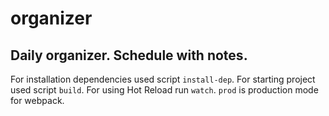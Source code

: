 # organizer
Daily organizer. Schedule with notes.
---
For installation dependencies used script `install-dep`.
For starting project used script `build`.
For using Hot Reload run `watch`.
`prod` is production mode for webpack.
